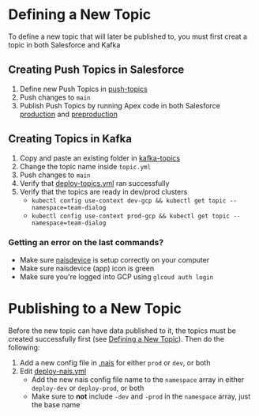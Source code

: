 # Defining a New Topic

To define a new topic that will later be published to, you must first creat a topic in both Salesforce and Kafka

## Creating Push Topics in Salesforce

1. Define new Push Topics in [push-topics](/.topics/push-topics)
1. Push changes to `main`
1. Publish Push Topics by running Apex code in both Salesforce [production](https://navdialog.lightning.force.com) and [preproduction](https://navdialog--preprod.lightning.force.com)

## Creating Topics in Kafka

1. Copy and paste an existing folder in [kafka-topics](/.topics/kafka-topics)
1. Change the topic name inside `topic.yml`
1. Push changes to `main`
1. Verify that [deploy-topics.yml](https://github.com/navikt/crm-kafka-activity/actions/workflows/deploy-topics.yml) ran successfully
1. Verify that the topics are ready in dev/prod clusters
   - `kubectl config use-context dev-gcp && kubectl get topic --namespace=team-dialog`
   - `kubectl config use-context prod-gcp && kubectl get topic --namespace=team-dialog`

### Getting an error on the last commands?

- Make sure [naisdevice](https://doc.nais.io/device/install/) is setup correctly on your computer
- Make sure naisdevice (app) icon is green
- Make sure you're logged into GCP using `glcoud auth login`

# Publishing to a New Topic

Before the new topic can have data published to it, the topics must be created successfully first (see [Defining a New Topic](#defining-a-new-topic)). Then do the following:

1. Add a new config file in [.nais](/.nais) for either `prod` or `dev`, or both
1. Edit [deploy-nais.yml](/.github/.workflows/deploy-nais.yml)
   - Add the new nais config file name to the `namespace` array in either `deploy-dev` or `deploy-prod`, or both
   - Make sure to **not** include `-dev` and `-prod` in the `namespace` array, just the base name
